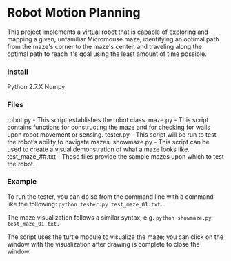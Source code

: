 # Robot Motion Planning

This project implements a virtual robot that is capable of exploring and mapping a given, unfamiliar Micromouse maze, identifying an optimal path from the maze's corner to the maze's center, and traveling along the optimal path to reach it's goal using the least amount of time possible. 

### Install

Python 2.7.X
Numpy

### Files

robot.py - This script establishes the robot class.
maze.py - This script contains functions for constructing the maze and for checking for walls upon robot movement or sensing.
tester.py - This script will be run to test the robot’s ability to navigate mazes.
showmaze.py - This script can be used to create a visual demonstration of what a maze looks like.
test_maze_##.txt - These files provide the sample mazes upon which to test the robot.

### Example
To run the tester, you can do so from the command line with a command like the following: 
`python tester.py test_maze_01.txt. `

The maze visualization follows a similar syntax, e.g. 
`python showmaze.py test_maze_01.txt.`

The script uses the turtle module to visualize the maze; you can click on the window with the visualization after drawing is complete to close the window.
